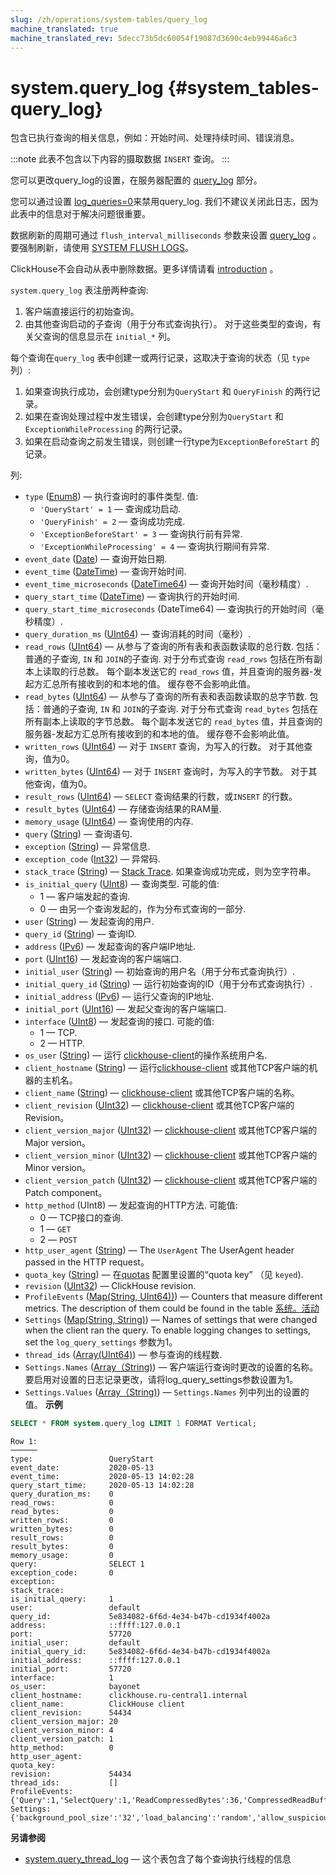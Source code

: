 ```yaml
---
slug: /zh/operations/system-tables/query_log
machine_translated: true
machine_translated_rev: 5decc73b5dc60054f19087d3690c4eb99446a6c3
---
```


# system.query_log {#system_tables-query_log}

包含已执行查询的相关信息，例如：开始时间、处理持续时间、错误消息。

:::note
此表不包含以下内容的摄取数据 `INSERT` 查询。
:::

您可以更改query_log的设置，在服务器配置的 [query_log](../../operations/server-configuration-parameters/settings.md#server_configuration_parameters-query-log) 部分。

您可以通过设置 [log_queries=0](../../operations/settings/settings.md#settings-log-queries)来禁用query_log. 我们不建议关闭此日志，因为此表中的信息对于解决问题很重要。

数据刷新的周期可通过 `flush_interval_milliseconds` 参数来设置 [query_log](../../operations/server-configuration-parameters/settings.md#server_configuration_parameters-query-log) 。 要强制刷新，请使用 [SYSTEM FLUSH LOGS](../../sql-reference/statements/system.md#query_language-system-flush_logs)。

ClickHouse不会自动从表中删除数据。更多详情请看 [introduction](../../operations/system-tables/index.md#system-tables-introduction) 。

`system.query_log` 表注册两种查询:

1.  客户端直接运行的初始查询。
2.  由其他查询启动的子查询（用于分布式查询执行）。 对于这些类型的查询，有关父查询的信息显示在 `initial_*` 列。

每个查询在`query_log` 表中创建一或两行记录，这取决于查询的状态（见 `type` 列）:

1.  如果查询执行成功，会创建type分别为`QueryStart` 和 `QueryFinish` 的两行记录。
2.  如果在查询处理过程中发生错误，会创建type分别为`QueryStart` 和 `ExceptionWhileProcessing` 的两行记录。
3.  如果在启动查询之前发生错误，则创建一行type为`ExceptionBeforeStart` 的记录。

列:

-   `type` ([Enum8](../../sql-reference/data-types/enum.md)) — 执行查询时的事件类型. 值:
    -   `'QueryStart' = 1` — 查询成功启动.
    -   `'QueryFinish' = 2` — 查询成功完成.
    -   `'ExceptionBeforeStart' = 3` — 查询执行前有异常.
    -   `'ExceptionWhileProcessing' = 4` — 查询执行期间有异常.
-   `event_date` ([Date](../../sql-reference/data-types/date.md)) — 查询开始日期.
-   `event_time` ([DateTime](../../sql-reference/data-types/datetime.md)) — 查询开始时间.
-   `event_time_microseconds` ([DateTime64](../../sql-reference/data-types/datetime64.md)) — 查询开始时间（毫秒精度）.
-   `query_start_time` ([DateTime](../../sql-reference/data-types/datetime.md)) — 查询执行的开始时间.
-   `query_start_time_microseconds` (DateTime64) — 查询执行的开始时间（毫秒精度）.
-   `query_duration_ms` ([UInt64](../../sql-reference/data-types/int-uint.md#uint-ranges)) — 查询消耗的时间（毫秒）.
-   `read_rows` ([UInt64](../../sql-reference/data-types/int-uint.md#uint-ranges)) — 从参与了查询的所有表和表函数读取的总行数. 包括：普通的子查询,  `IN` 和 `JOIN`的子查询. 对于分布式查询 `read_rows` 包括在所有副本上读取的行总数。 每个副本发送它的 `read_rows` 值，并且查询的服务器-发起方汇总所有接收到的和本地的值。 缓存卷不会影响此值。
-   `read_bytes` ([UInt64](../../sql-reference/data-types/int-uint.md#uint-ranges)) — 从参与了查询的所有表和表函数读取的总字节数. 包括：普通的子查询,  `IN` 和 `JOIN`的子查询. 对于分布式查询 `read_bytes` 包括在所有副本上读取的字节总数。 每个副本发送它的 `read_bytes` 值，并且查询的服务器-发起方汇总所有接收到的和本地的值。 缓存卷不会影响此值。
-   `written_rows` ([UInt64](../../sql-reference/data-types/int-uint.md#uint-ranges)) — 对于 `INSERT` 查询，为写入的行数。 对于其他查询，值为0。
-   `written_bytes` ([UInt64](../../sql-reference/data-types/int-uint.md#uint-ranges)) — 对于 `INSERT` 查询时，为写入的字节数。 对于其他查询，值为0。
-   `result_rows` ([UInt64](../../sql-reference/data-types/int-uint.md#uint-ranges)) — `SELECT` 查询结果的行数，或`INSERT` 的行数。
-   `result_bytes` ([UInt64](../../sql-reference/data-types/int-uint.md#uint-ranges)) — 存储查询结果的RAM量.
-   `memory_usage` ([UInt64](../../sql-reference/data-types/int-uint.md#uint-ranges)) — 查询使用的内存.
-   `query` ([String](../../sql-reference/data-types/string.md)) — 查询语句.
-   `exception` ([String](../../sql-reference/data-types/string.md)) — 异常信息.
-   `exception_code` ([Int32](../../sql-reference/data-types/int-uint.md)) — 异常码.
-   `stack_trace` ([String](../../sql-reference/data-types/string.md)) — [Stack Trace](https://en.wikipedia.org/wiki/Stack_trace). 如果查询成功完成，则为空字符串。
-   `is_initial_query` ([UInt8](../../sql-reference/data-types/int-uint.md)) — 查询类型. 可能的值:
    -   1 — 客户端发起的查询.
    -   0 — 由另一个查询发起的，作为分布式查询的一部分.
-   `user` ([String](../../sql-reference/data-types/string.md)) — 发起查询的用户.
-   `query_id` ([String](../../sql-reference/data-types/string.md)) — 查询ID.
-   `address` ([IPv6](../../sql-reference/data-types/ipv6.md)) — 发起查询的客户端IP地址.
-   `port` ([UInt16](../../sql-reference/data-types/int-uint.md)) — 发起查询的客户端端口.
-   `initial_user` ([String](../../sql-reference/data-types/string.md)) — 初始查询的用户名（用于分布式查询执行）.
-   `initial_query_id` ([String](../../sql-reference/data-types/string.md)) — 运行初始查询的ID（用于分布式查询执行）.
-   `initial_address` ([IPv6](../../sql-reference/data-types/ipv6.md)) — 运行父查询的IP地址.
-   `initial_port` ([UInt16](../../sql-reference/data-types/int-uint.md)) — 发起父查询的客户端端口.
-   `interface` ([UInt8](../../sql-reference/data-types/int-uint.md)) — 发起查询的接口. 可能的值:
    -   1 — TCP.
    -   2 — HTTP.
-   `os_user` ([String](../../sql-reference/data-types/string.md)) — 运行 [clickhouse-client](../../interfaces/cli.md)的操作系统用户名.
-   `client_hostname` ([String](../../sql-reference/data-types/string.md)) — 运行[clickhouse-client](../../interfaces/cli.md) 或其他TCP客户端的机器的主机名。
-   `client_name` ([String](../../sql-reference/data-types/string.md)) — [clickhouse-client](../../interfaces/cli.md) 或其他TCP客户端的名称。
-   `client_revision` ([UInt32](../../sql-reference/data-types/int-uint.md)) — [clickhouse-client](../../interfaces/cli.md) 或其他TCP客户端的Revision。
-   `client_version_major` ([UInt32](../../sql-reference/data-types/int-uint.md)) — [clickhouse-client](../../interfaces/cli.md) 或其他TCP客户端的Major version。
-   `client_version_minor` ([UInt32](../../sql-reference/data-types/int-uint.md)) — [clickhouse-client](../../interfaces/cli.md) 或其他TCP客户端的Minor version。
-   `client_version_patch` ([UInt32](../../sql-reference/data-types/int-uint.md)) — [clickhouse-client](../../interfaces/cli.md) 或其他TCP客户端的Patch component。
-   `http_method` (UInt8) — 发起查询的HTTP方法. 可能值:
    -   0 — TCP接口的查询.
    -   1 — `GET`
    -   2 — `POST`
-   `http_user_agent` ([String](../../sql-reference/data-types/string.md)) — The `UserAgent` The UserAgent header passed in the HTTP request。
-   `quota_key` ([String](../../sql-reference/data-types/string.md)) — 在[quotas](../../operations/quotas.md) 配置里设置的“quota key” （见 `keyed`).
-   `revision` ([UInt32](../../sql-reference/data-types/int-uint.md)) — ClickHouse revision.
-   `ProfileEvents` ([Map(String, UInt64))](../../sql-reference/data-types/array.md)) — Counters that measure different metrics. The description of them could be found in the table [系统。活动](/operations/system-tables/events)
-   `Settings` ([Map(String, String)](../../sql-reference/data-types/array.md)) — Names of settings that were changed when the client ran the query. To enable logging changes to settings, set the `log_query_settings` 参数为1。
-   `thread_ids` ([Array(UInt64)](../../sql-reference/data-types/array.md)) — 参与查询的线程数.
-   `Settings.Names` ([Array（String)](../../sql-reference/data-types/array.md)) — 客户端运行查询时更改的设置的名称。 要启用对设置的日志记录更改，请将log_query_settings参数设置为1。
-   `Settings.Values` ([Array（String)](../../sql-reference/data-types/array.md)) — `Settings.Names` 列中列出的设置的值。
**示例**

``` sql
SELECT * FROM system.query_log LIMIT 1 FORMAT Vertical;
```

``` text
Row 1:
──────
type:                 QueryStart
event_date:           2020-05-13
event_time:           2020-05-13 14:02:28
query_start_time:     2020-05-13 14:02:28
query_duration_ms:    0
read_rows:            0
read_bytes:           0
written_rows:         0
written_bytes:        0
result_rows:          0
result_bytes:         0
memory_usage:         0
query:                SELECT 1
exception_code:       0
exception:
stack_trace:
is_initial_query:     1
user:                 default
query_id:             5e834082-6f6d-4e34-b47b-cd1934f4002a
address:              ::ffff:127.0.0.1
port:                 57720
initial_user:         default
initial_query_id:     5e834082-6f6d-4e34-b47b-cd1934f4002a
initial_address:      ::ffff:127.0.0.1
initial_port:         57720
interface:            1
os_user:              bayonet
client_hostname:      clickhouse.ru-central1.internal
client_name:          ClickHouse client
client_revision:      54434
client_version_major: 20
client_version_minor: 4
client_version_patch: 1
http_method:          0
http_user_agent:
quota_key:
revision:             54434
thread_ids:           []
ProfileEvents:        {'Query':1,'SelectQuery':1,'ReadCompressedBytes':36,'CompressedReadBufferBlocks':1,'CompressedReadBufferBytes':10,'IOBufferAllocs':1,'IOBufferAllocBytes':89,'ContextLock':15,'RWLockAcquiredReadLocks':1}
Settings:             {'background_pool_size':'32','load_balancing':'random','allow_suspicious_low_cardinality_types':'1','distributed_aggregation_memory_efficient':'1','skip_unavailable_shards':'1','log_queries':'1','max_bytes_before_external_group_by':'20000000000','max_bytes_before_external_sort':'20000000000','allow_introspection_functions':'1'}
```

**另请参阅**

-   [system.query_thread_log](../../operations/system-tables/query_thread_log.md#system_tables-query_thread_log) — 这个表包含了每个查询执行线程的信息
